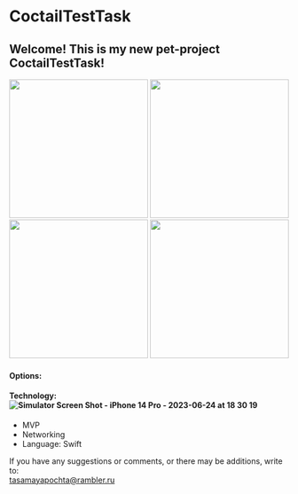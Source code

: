 # CoctailTestTask

## Welcome! This is my new pet-project CoctailTestTask!
<img src="https://github.com/TotSamiiAnatolii/CoctailTestTask/assets/95617906/cd0056bb-755e-41c7-a779-70d2cc64510f" width="250" /> <img src="https://github.com/TotSamiiAnatolii/CoctailTestTask/assets/95617906/df388d7e-8cff-4f4a-9f9b-8ec9eeb07639" width="250" /> <img src="https://user-images.githubusercontent.com/95617906/200814386-61336243-cd1c-46d2-b36c-91f94367b2b8.jpg" width="250" /> <img src="https://user-images.githubusercontent.com/95617906/200814569-f00d473c-6715-48fa-af26-49b9029b2e9b.jpg" width="250" />


#### Options:


#### Technology:![Simulator Screen Shot - iPhone 14 Pro - 2023-06-24 at 18 30 19](https://github.com/TotSamiiAnatolii/CoctailTestTask/assets/95617906/df388d7e-8cff-4f4a-9f9b-8ec9eeb07639)

* MVP
* Networking
* Language: Swift

If you have any suggestions or comments, or there may be additions, write to:  
tasamayapochta@rambler.ru
